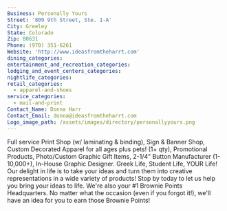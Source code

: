 ```yaml
---
Business: Personally Yours
Street: '809 9th Street, Ste. 1-A'
City: Greeley
State: Colorado
Zip: 80631
Phone: (970) 351-6261
Website: 'http://www.ideasfromtheharrt.com'
dining_categories:
entertainment_and_recreation_categories:
lodging_and_event_centers_categories:
nightlife_categories:
retail_categories:
  - apparel-and-shoes
service_categories:
  - mail-and-print
Contact_Name: Donna Harr
Contact_Email: donna@ideasfromtheharrt.com
Logo_image_path: /assets/images/directory/personallyyours.png
---
```



Full service Print Shop (w/ laminating & binding), Sign & Banner Shop, Custom Decorated Apparel for all ages plus pets! (1+ qty), Promotional Products, Photo/Custom Graphic Gift Items, 2-1/4" Button Manufacturer (1-10,000+), In-House Graphic Designer. Greek Life, Student Life, YOUR Life! Our delight in life is to take your ideas and turn them into creative representations in a wide variety of products! Stop by today to let us help you bring your ideas to life. We're also your #1 Brownie Points Headquarters. No matter what the occasion (even if you forgot it!), we'll have an idea for you to earn those Brownie Points!